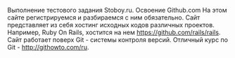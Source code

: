 Выполнение тестового задания Stoboy.ru. 
Освоение Github.com
На этом сайте регистрируемся и разбираемся с ним обязательно.
Сайт представляет из себя хостинг исходных кодов различных проектов.
Например, Ruby On Rails, хостится на нем https://github.com/rails/rails.
Сайт работает поверх Git - системы контроля версий. 
Отличный курс по Git - http://githowto.com/ru.
